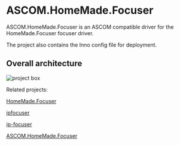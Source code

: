 # ASCOM.HomeMade.Focuser

ASCOM.HomeMade.Focuser is an ASCOM compatible driver for the HomeMade.Focuser focuser driver.

The project also contains the Inno config file for deployment.

## Overall architecture

![project box](http://www.raguenaud-online.org/cedric/photos/astro/focuser/focuser.png)

Related projects:

[HomeMade.Focuser](https://github.com/cedric-r/HomeMade.Focuser)

[ipfocuser](https://github.com/cedric-r/ipfocuser)

[ip-focuser](https://github.com/cedric-r/ip-focuser)

[ASCOM.HomeMade.Focuser](https://github.com/cedric-r/ASCOM.HomeMade.Focuser)

